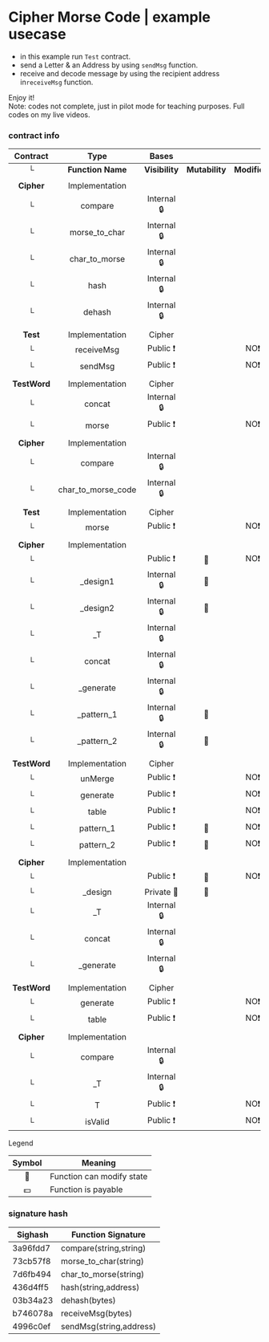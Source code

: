 # Cipher Morse Code | example usecase
- in this example run `Test` contract.
- send a Letter & an Address by using `sendMsg` function.
- receive and decode message by using the recipient address in`receiveMsg` function.

Enjoy it!\
Note: codes not complete, just in pilot mode for teaching purposes. Full codes on my live videos.

### contract info

|  Contract  |         Type        |       Bases      |                  |                 |
|:----------:|:-------------------:|:----------------:|:----------------:|:---------------:|
|     └      |  **Function Name**  |  **Visibility**  |  **Mutability**  |  **Modifiers**  |
||||||
| **Cipher** | Implementation |  |||
| └ | compare | Internal 🔒 |   | |
| └ | morse_to_char | Internal 🔒 |   | |
| └ | char_to_morse | Internal 🔒 |   | |
| └ | hash | Internal 🔒 |   | |
| └ | dehash | Internal 🔒 |   | |
||||||
| **Test** | Implementation | Cipher |||
| └ | receiveMsg | Public ❗️ |   |NO❗️ |
| └ | sendMsg | Public ❗️ |   |NO❗️ |
||||||
| **TestWord** | Implementation | Cipher |||
| └ | concat | Internal 🔒 |   | |
| └ | morse | Public ❗️ |   |NO❗️ |
||||||
| **Cipher** | Implementation |  |||
| └ | compare | Internal 🔒 |   | |
| └ | char_to_morse_code | Internal 🔒 |   | |
||||||
| **Test** | Implementation | Cipher |||
| └ | morse | Public ❗️ |   |NO❗️ |
||||||
| **Cipher** | Implementation |  |||
| └ | <Constructor> | Public ❗️ | 🛑  |NO❗️ |
| └ | _design1 | Internal 🔒 | 🛑  | |
| └ | _design2 | Internal 🔒 | 🛑  | |
| └ | _T | Internal 🔒 |   | |
| └ | concat | Internal 🔒 |   | |
| └ | _generate | Internal 🔒 |   | |
| └ | _pattern_1 | Internal 🔒 | 🛑  | |
| └ | _pattern_2 | Internal 🔒 | 🛑  | |
||||||
| **TestWord** | Implementation | Cipher |||
| └ | unMerge | Public ❗️ |   |NO❗️ |
| └ | generate | Public ❗️ |   |NO❗️ |
| └ | table | Public ❗️ |   |NO❗️ |
| └ | pattern_1 | Public ❗️ | 🛑  |NO❗️ |
| └ | pattern_2 | Public ❗️ | 🛑  |NO❗️ |
||||||
| **Cipher** | Implementation |  |||
| └ | <Constructor> | Public ❗️ | 🛑  |NO❗️ |
| └ | _design | Private 🔐 | 🛑  | |
| └ | _T | Internal 🔒 |   | |
| └ | concat | Internal 🔒 |   | |
| └ | _generate | Internal 🔒 |   | |
||||||
| **TestWord** | Implementation | Cipher |||
| └ | generate | Public ❗️ |   |NO❗️ |
| └ | table | Public ❗️ |   |NO❗️ |
||||||
| **Cipher** | Implementation |  |||
| └ | compare | Internal 🔒 |   | |
| └ | _T | Internal 🔒 |   | |
| └ | T | Public ❗️ |   |NO❗️ |
| └ | isValid | Public ❗️ |   |NO❗️ |


 Legend

|  Symbol  |  Meaning  |
|:--------:|-----------|
|    🛑    | Function can modify state |
|    💵    | Function is payable |

### signature hash

| Sighash   |   Function Signature | 
| ---- | ---- |
| 3a96fdd7  |  compare(string,string) | 
| 73cb57f8  |  morse_to_char(string) | 
| 7d6fb494  |  char_to_morse(string) | 
| 436d4ff5  |  hash(string,address) | 
| 03b34a23  |  dehash(bytes) | 
| b746078a  |  receiveMsg(bytes) | 
| 4996c0ef  |  sendMsg(string,address) | 
